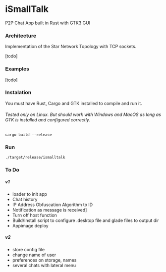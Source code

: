 # iSmallTalk
P2P Chat App built in Rust with GTK3 GUI

### Architecture

Implementation of the Star Network Topology with TCP sockets.

[todo]

### Examples
[todo]

### Instalation

You must have Rust, Cargo and GTK installed to compile and run it.

###### Tested only on Linux. But should work with Windows and MacOS as long as GTK is installed and configured correctly.

```
cargo build --release
```

### Run

``` 
./target/release/ismalltalk
```

### To Do

##### v1
* loader to init app
* Chat history
* IP Address Obfuscation Algorithm to ID 
* Notification as message is received]
* Turn off host function
* Build/Install script to configure .desktop file and glade files to output dir
* Appimage deploy

##### v2
* store config file
* change name of user
* preferences on storage, names
* several chats with lateral menu